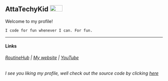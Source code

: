 ## AttaTechyKid <img src="https://attatechykid.github.io/images/github/profile/PRO-git-badge-transparent.png" width="40" height="20">
Welcome to my profile!<br>
```
I code for fun whenever I can. For fun.
```
***
#### Links
###### [RoutineHub](https://routinehub.co/user/AttaTechyKid) | [My website](https://attatechykid.github.io/) | [YouTube](https://youtube.com/@AttaTechyKid)



###### I see you liking my profile, well check out the source code by clicking [here](https://github.com/AttaTechyKid/AttaTechyKid/README.md)
